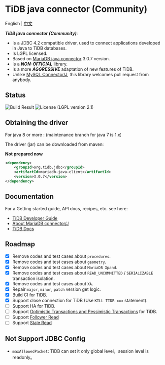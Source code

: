 # TiDB java connector (Community)

English | [中文](/README-zh.md)

***TiDB java connector (Community)***:

- Is a JDBC 4.2 compatible driver, used to connect applications developed in Java to TiDB databases.
- Is LGPL licensed.
- Based on [MariaDB java connector](https://github.com/mariadb-corporation/mariadb-connector-j) 3.0.7 version.
- Is a ***NON-OFFICIAL*** library.
- Is a more ***AGGRESSIVE*** adaptation of new features of TiDB.
- Unlike [MySQL Connector/J](https://github.com/mysql/mysql-connector-j), this library welcomes pull request from anybody.

## Status
![Build Result](https://github.com/Icemap/tidb-connector-j/actions/workflows/ci.yml/badge.svg)
![License (LGPL version 2.1)](https://img.shields.io/badge/license-GNU%20LGPL%20version%202.1-green.svg)

## Obtaining the driver

For java 8 or more :
(maintenance branch for java 7 is 1.x)

The driver (jar) can be downloaded from maven:

**Not prepared now**

```xml
<dependency>
    <groupId>org.tidb.jdbc</groupId>
    <artifactId>mariadb-java-client</artifactId>
    <version>3.0.7</version>
</dependency>
```

## Documentation

For a Getting started guide, API docs, recipes, etc. see here:

- [TiDB Developer Guide](https://docs.pingcap.com/tidb/stable/dev-guide-overview)
- [About MariaDB connector/J](https://mariadb.com/kb/en/about-mariadb-connector-j/)
- [TiDB Docs](https://docs.pingcap.com/tidb/stable)

## Roadmap

- [x] Remove codes and test cases about `procedures`.
- [x] Remove codes and test cases about `geometry`.
- [x] Remove codes and test cases about `MariaDB Xpand`.
- [x] Remove codes and test cases about `READ_UNCOMMITTED` / `SERIALIZABLE` transaction isolation.
- [x] Remove codes and test cases about `XA`.
- [x] Repair `major`, `minor`, `patch` version get logic.
- [x] Build CI for TiDB.
- [x] Support close connection for TiDB (Use `KILL TIDB xxx` statement).
- [ ] Support HA for TiDB.
- [ ] Support [Optimistic Transactions and Pessimistic Transactions](https://docs.pingcap.com/tidb/stable/dev-guide-optimistic-and-pessimistic-transaction) for TiDB.
- [ ] Support [Follower Read](https://docs.pingcap.com/tidb/stable/dev-guide-use-follower-read)
- [ ] Support [Stale Read](https://docs.pingcap.com/tidb/stable/dev-guide-use-stale-read)

## Not Support JDBC Config

- `maxAllowedPacket`: TiDB can set it only global level，session level is readonly。